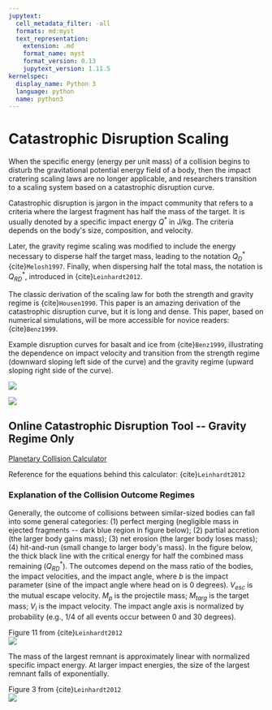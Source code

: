 ```yaml
---
jupytext:
  cell_metadata_filter: -all
  formats: md:myst
  text_representation:
    extension: .md
    format_name: myst
    format_version: 0.13
    jupytext_version: 1.11.5
kernelspec:
  display_name: Python 3
  language: python
  name: python3
---
```


# Catastrophic Disruption Scaling

When the specific energy (energy per unit mass) of a collision begins
to disturb the gravitational potential energy field of a body, then
the impact cratering scaling laws are no longer applicable, and
researchers transition to a scaling system based on a catastrophic
disruption curve.

Catastrophic disruption is jargon in the impact community that refers
to a criteria where the largest fragment has half the mass of the
target. It is usually denoted by a specific impact energy $Q^*$ in
J/kg. The criteria depends on the body's size, composition, and
velocity.

Later, the gravity regime scaling was modified to include the energy
necessary to disperse half the target mass, leading to the notation $Q^*_D$
{cite}`Melosh1997`. Finally, when dispersing half the total mass, the
notation is $Q^*_{RD}$, introduced in {cite}`Leinhardt2012`.

The classic derivation of the scaling law for both the
strength and gravity regime is {cite}`Housen1990`. This paper is an
amazing derivation of the catastrophic disruption curve, but it is
long and dense. This paper, based on numerical simulations, will be
more accessible for novice readers: {cite}`Benz1999`.

Example disruption curves for basalt and ice from {cite}`Benz1999`,
illustrating the dependence on impact velocity and transition from the
strength regime (downward sloping left side of the curve) and the
gravity regime (upward sloping right side of the curve). <p>

<img
src="https://drive.google.com/uc?export=view&id=1H95WXZQDuwglBsAhuxTZfKoTD-lKNhX6">

<img src="https://drive.google.com/uc?export=view&id=1J1bhj9pXLJYUI-yTsICmMvvvsjv3DAcJ">


## Online Catastrophic Disruption Tool -- Gravity Regime Only

<a href="https://sarahtstewart.net/resources/collision/"
target="_blank">Planetary Collision Calculator</a><p>
Reference for the equations behind this calculator:
{cite}`Leinhardt2012`

### Explanation of the Collision Outcome Regimes

Generally, the outcome of collisions between similar-sized bodies can
fall into some general categories: (1) perfect merging (negligible
mass in ejected fragments -- dark blue region in figure below); (2)
partial accretion (the larger body gains mass); (3) net erosion (the
larger body loses mass); (4) hit-and-run (small change to larger
body's mass). In the figure below, the thick black line with the
critical energy for half the combined mass remaining ($Q^*_{RD}$). The
outcomes depend on the mass ratio of the bodies, the impact
velocities, and the impact angle, where $b$ is the impact parameter
(sine of the impact angle where head on is 0 degrees). $V_{esc}$ is
the mutual escape velocity. $M_p$ is the projectile mass; $M_{targ}$
is the target mass; $V_i$ is the impact velocity. The impact angle
axis is normalized by probability (e.g., 1/4 of all events occur
between 0 and 30 degrees).

Figure 11 from {cite}`Leinhardt2012`<br>
<img
src="https://drive.google.com/uc?export=view&id=1DyewKCG_4KAebHi2I0IRgWUhMDs7MUXI">

The mass of the largest remnant is approximately linear with
normalized specific impact energy. At larger impact energies, the size
of the largest remnant falls of exponentially.<p>

Figure 3 from {cite}`Leinhardt2012`<br>
<img
src="https://drive.google.com/uc?export=view&id=1nAiK1aUrLH8Bi2CF4hdSLg0kA_igfAWy">

